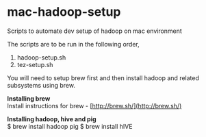 # mac-hadoop-setup
Scripts to automate dev setup of hadoop on mac environment

The scripts are to be run in the following order,<br>
1. hadoop-setup.sh<br>
2. tez-setup.sh

You will need to setup brew first and then install hadoop and related subsystems using brew.


**Installing brew** <br>
Install instructions for brew - [http://brew.sh/](http://brew.sh/)

**Installing hadoop, hive and pig** <br>
$ brew install hadoop pig
$ brew install hIVE
